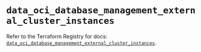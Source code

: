 # `data_oci_database_management_external_cluster_instances`

Refer to the Terraform Registry for docs: [`data_oci_database_management_external_cluster_instances`](https://registry.terraform.io/providers/oracle/oci/6.18.0/docs/data-sources/database_management_external_cluster_instances).
